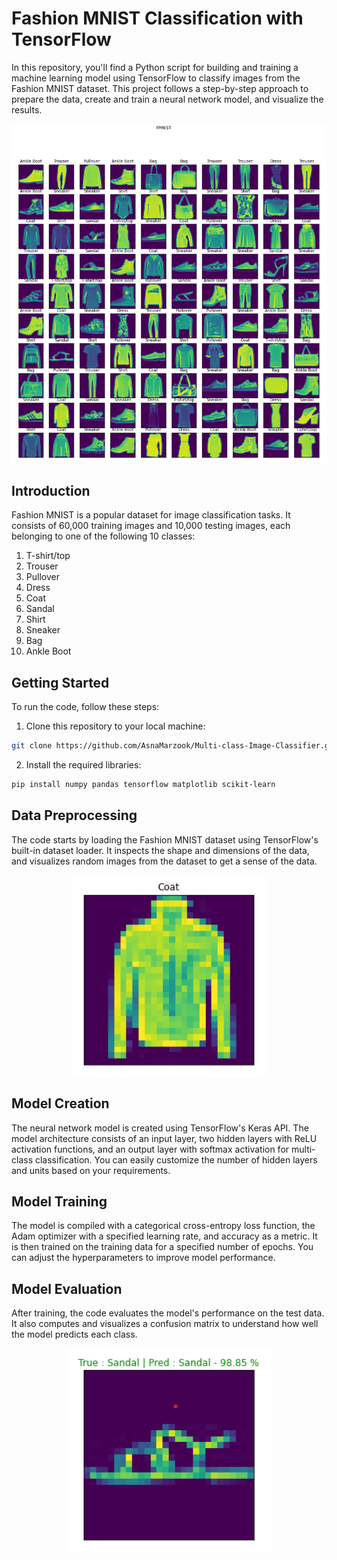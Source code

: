 # Fashion MNIST Classification with TensorFlow
In this repository, you'll find a Python script for building and training a machine learning model using TensorFlow to classify images from the Fashion MNIST dataset. This project follows a step-by-step approach to prepare the data, create and train a neural network model, and visualize the results.
<div align="center">
<img src = "assets/Preview1.png" />
</div>

## Introduction
Fashion MNIST is a popular dataset for image classification tasks. It consists of 60,000 training images and 10,000 testing images, each belonging to one of the following 10 classes:

1. T-shirt/top
2. Trouser
3. Pullover
4. Dress
5. Coat
6. Sandal
7. Shirt
8. Sneaker
9. Bag
10. Ankle Boot

## Getting Started
To run the code, follow these steps:

1. Clone this repository to your local machine:
```bash
git clone https://github.com/AsnaMarzook/Multi-class-Image-Classifier.git
```
2. Install the required libraries:
```bash
pip install numpy pandas tensorflow matplotlib scikit-learn
```

## Data Preprocessing
The code starts by loading the Fashion MNIST dataset using TensorFlow's built-in dataset loader. It inspects the shape and dimensions of the data, and visualizes random images from the dataset to get a sense of the data.
<div align="center">
<img src = "assets/Preview2.png" />
</div>

## Model Creation
The neural network model is created using TensorFlow's Keras API. The model architecture consists of an input layer, two hidden layers with ReLU activation functions, and an output layer with softmax activation for multi-class classification. You can easily customize the number of hidden layers and units based on your requirements.

## Model Training
The model is compiled with a categorical cross-entropy loss function, the Adam optimizer with a specified learning rate, and accuracy as a metric. It is then trained on the training data for a specified number of epochs. You can adjust the hyperparameters to improve model performance.

## Model Evaluation
After training, the code evaluates the model's performance on the test data. It also computes and visualizes a confusion matrix to understand how well the model predicts each class.
<div align="center">
<img src = "assets/Preview3.png" />
</div>





